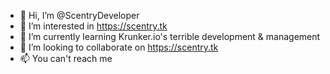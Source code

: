 - 👋 Hi, I’m @ScentryDeveloper
- 👀 I’m interested in https://scentry.tk
- 🌱 I’m currently learning Krunker.io's terrible development & management
- 💞️ I’m looking to collaborate on https://scentry.tk
- 📫 You can't reach me
